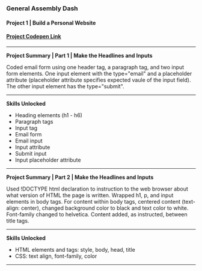 
### General Assembly Dash 
#### Project 1 | Build a Personal Website

#### [Project Codepen Link](https://codepen.io/Astra_Rai_Daniels/pen/RmrYNB)


---
**Project Summary | Part 1 | Make the Headlines and Inputs**

Coded email form using one header tag, a paragraph tag, and two input form elements. One input element with the type="email" and a  placeholder attribute (placeholder attribute specifies expected vaule of the input field). The other input element has the type="submit". 

---

**Skills Unlocked**

- Heading elements (h1 - h6)
- Paragraph tags
- Input tag
- Email form 
- Email input
- Input attribute 
- Submit input
- Input placeholder attribute

----

**Project Summary | Part 2 | Make the Headlines and Inputs**

Used !DOCTYPE html  declaration to instruction to the web browser about what version of HTML the page is written. Wrapped h1, p, and input elements in body tags. For content within body tags, centered content (text-align: center), changed background color to black and text color to white. Font-family changed to helvetica. Content added, as instructed, between title tags. 

---

**Skills Unlocked**

- HTML elements and tags: style, body, head, title  
- CSS: text align, font-family, color

----





